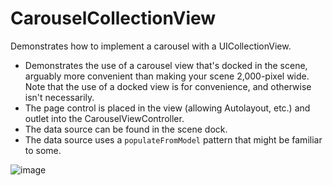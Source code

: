 # CarouselCollectionView

Demonstrates how to implement a carousel with a UICollectionView.

- Demonstrates the use of a carousel view that's docked in the scene, arguably more convenient than making your scene 2,000-pixel wide.
  Note that the use of a docked view is for convenience, and otherwise isn't necessarily.
- The page control is placed in the view (allowing Autolayout, etc.) and outlet into the CarouselViewController.
- The data source can be found in the scene dock.
- The data source uses a `populateFromModel` pattern that might be familiar to some.

![image](https://cloud.githubusercontent.com/assets/1186084/17925773/2339c516-69a3-11e6-8c2c-92839277edc3.png)
